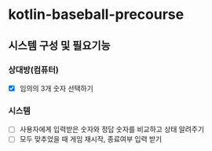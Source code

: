# kotlin-baseball-precourse
## 시스템 구성 및 필요기능
### 상대방(컴퓨터)
- [x] 임의의 3개 숫자 선택하기
### 시스템
- [ ] 사용자에게 입력받은 숫자와 정답 숫자를 비교하고 상태 알려주기
- [ ] 모두 맞추었을 때 게임 재시작, 종료여부 입력 받기